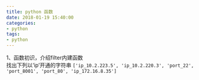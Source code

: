 ```yaml
---
title: python 函数
date: 2018-01-19 15:40:00
categories:
- python
tags:
- python
---
```


1、函数初识，介绍filter内建函数  
   找出下列以‘ip’开通的字符串
   ```['ip_10.2.223.5', 'ip_10.2.220.3', 'port_22', 'port_8001', 'port_80', 'ip_172.16.8.35']```
